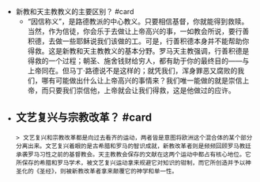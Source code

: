 - 新教和天主教教义的主要区别？ #card  
	- “因信称义”，是路德教派的中心教义。只要相信基督，你就能得到救赎。当然，作为信徒，你会乐于去做让上帝高兴的事，一如教会所说，要行善积德，去做一些耶稣说我们该做的工。可是，行善积德本身并不能帮助你得救。这是新教和天主教教义的基本分野。罗马天主教强调，行善积德是得救的一个过程；朝圣、施舍钱财给穷人，都有助于你的最终目的——与上帝同在。但马丁·路德说不是这样的；就凭我们，浑身罪恶又腐败的我们，哪有可能做出什么让上帝高兴的事情来？我们唯一能做的就是崇信上帝，而只要我们崇信他，上帝就会让我们得救，这是他做过的应许。  
- 文艺复兴与宗教改革？ #card  
	-  
	  > 文艺复兴和宗教改革都是向过去看齐的运动，两者皆是意图将欧洲这个混合体的某个部分分离出来。文艺复兴着眼的是古希腊和罗马的智识成就，新教改革者则是频频回顾罗马教廷承袭罗马习性之前的基督教会。天主教教会保存的文献在这两个运动中都占有核心地位。它所保存的希腊和罗马学术，被文艺复兴运动拿来规避它对知识的钳制，而它所创造并予以神圣化的《圣经》，则被新教改革者拿来颠覆它的神学和单一性。  